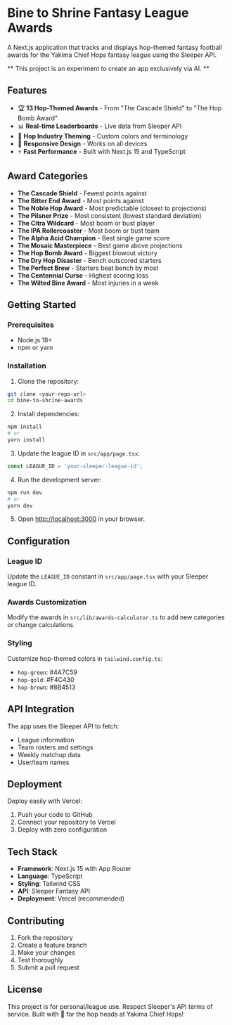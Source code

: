 # Bine to Shrine Fantasy League Awards

A Next.js application that tracks and displays hop-themed fantasy football awards for the Yakima Chief Hops fantasy league using the Sleeper API.

** This project is an experiment to create an app exclusively via AI. **

## Features

- 🏆 **13 Hop-Themed Awards** - From "The Cascade Shield" to "The Hop Bomb Award"
- 📊 **Real-time Leaderboards** - Live data from Sleeper API
- 🎨 **Hop Industry Theming** - Custom colors and terminology
- 📱 **Responsive Design** - Works on all devices
- ⚡ **Fast Performance** - Built with Next.js 15 and TypeScript

## Award Categories

- **The Cascade Shield** - Fewest points against
- **The Bitter End Award** - Most points against
- **The Noble Hop Award** - Most predictable (closest to projections)
- **The Pilsner Prize** - Most consistent (lowest standard deviation)
- **The Citra Wildcard** - Most boom or bust player
- **The IPA Rollercoaster** - Most boom or bust team
- **The Alpha Acid Champion** - Best single game score
- **The Mosaic Masterpiece** - Best game above projections
- **The Hop Bomb Award** - Biggest blowout victory
- **The Dry Hop Disaster** - Bench outscored starters
- **The Perfect Brew** - Starters beat bench by most
- **The Centennial Curse** - Highest scoring loss
- **The Wilted Bine Award** - Most injuries in a week

## Getting Started

### Prerequisites

- Node.js 18+ 
- npm or yarn

### Installation

1. Clone the repository:
```bash
git clone <your-repo-url>
cd bine-to-shrine-awards
```

2. Install dependencies:
```bash
npm install
# or
yarn install
```

3. Update the league ID in `src/app/page.tsx`:
```typescript
const LEAGUE_ID = 'your-sleeper-league-id';
```

4. Run the development server:
```bash
npm run dev
# or
yarn dev
```

5. Open [http://localhost:3000](http://localhost:3000) in your browser.

## Configuration

### League ID
Update the `LEAGUE_ID` constant in `src/app/page.tsx` with your Sleeper league ID.

### Awards Customization
Modify the awards in `src/lib/awards-calculator.ts` to add new categories or change calculations.

### Styling
Customize hop-themed colors in `tailwind.config.ts`:
- `hop-green`: #4A7C59
- `hop-gold`: #F4C430  
- `hop-brown`: #8B4513

## API Integration

The app uses the Sleeper API to fetch:
- League information
- Team rosters and settings
- Weekly matchup data
- User/team names

## Deployment

Deploy easily with Vercel:

1. Push your code to GitHub
2. Connect your repository to Vercel
3. Deploy with zero configuration

## Tech Stack

- **Framework**: Next.js 15 with App Router
- **Language**: TypeScript
- **Styling**: Tailwind CSS
- **API**: Sleeper Fantasy API
- **Deployment**: Vercel (recommended)

## Contributing

1. Fork the repository
2. Create a feature branch
3. Make your changes
4. Test thoroughly
5. Submit a pull request

## License

This project is for personal/league use. Respect Sleeper's API terms of service.
Built with 🍺 for the hop heads at Yakima Chief Hops!
